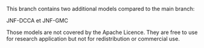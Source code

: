 This branch contains two additional models compared to the main branch:

JNF-DCCA et JNF-GMC

Those models are not covered by the Apache Licence.
They are free to use for research application but not for redistribution or commercial use. 